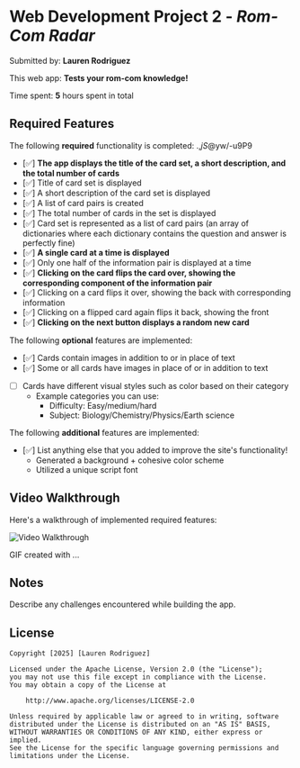 # Web Development Project 2 - *Rom-Com Radar*

Submitted by: **Lauren Rodriguez**

This web app: **Tests your rom-com knowledge!**

Time spent: **5** hours spent in total

## Required Features

The following **required** functionality is completed:
.,$jS$@yw/-u9P9

  - [✅] **The app displays the title of the card set, a short description, and the total number of cards**
  - [✅] Title of card set is displayed 
  - [✅] A short description of the card set is displayed 
  - [✅] A list of card pairs is created
  - [✅] The total number of cards in the set is displayed 
  - [✅] Card set is represented as a list of card pairs (an array of dictionaries where each dictionary contains the question and answer is perfectly fine)
  - [✅] **A single card at a time is displayed**
  - [✅] Only one half of the information pair is displayed at a time
  - [✅] **Clicking on the card flips the card over, showing the corresponding component of the information pair**
  - [✅] Clicking on a card flips it over, showing the back with corresponding information 
  - [✅] Clicking on a flipped card again flips it back, showing the front
  - [✅] **Clicking on the next button displays a random new card**

The following **optional** features are implemented:

  - [✅] Cards contain images in addition to or in place of text
  - [✅] Some or all cards have images in place of or in addition to text
  - [ ] Cards have different visual styles such as color based on their category
     - Example categories you can use:
        - Difficulty: Easy/medium/hard
        - Subject: Biology/Chemistry/Physics/Earth science

The following **additional** features are implemented:

* [✅] List anything else that you added to improve the site's functionality!
   - Generated a background + cohesive color scheme
   - Utilized a unique script font 

## Video Walkthrough

Here's a walkthrough of implemented required features:

<img src='http://i.imgur.com/link/to/your/gif/file.gif' title='Video Walkthrough' width='' alt='Video Walkthrough' />

<!-- Replace this with whatever GIF tool you used! -->
GIF created with ...  
<!-- Recommended tools:
[Kap](https://getkap.co/) for macOS
[ScreenToGif](https://www.screentogif.com/) for Windows
[peek](https://github.com/phw/peek) for Linux. -->

## Notes

Describe any challenges encountered while building the app.

## License

    Copyright [2025] [Lauren Rodriguez]

    Licensed under the Apache License, Version 2.0 (the "License");
    you may not use this file except in compliance with the License.
    You may obtain a copy of the License at

        http://www.apache.org/licenses/LICENSE-2.0

    Unless required by applicable law or agreed to in writing, software
    distributed under the License is distributed on an "AS IS" BASIS,
    WITHOUT WARRANTIES OR CONDITIONS OF ANY KIND, either express or implied.
    See the License for the specific language governing permissions and
    limitations under the License.
